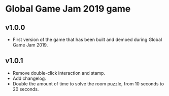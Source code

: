 # Global Game Jam 2019 game

## v1.0.0
- First version of the game that has been built and demoed during Global Game Jam 2019.

## v1.0.1
- Remove double-click interaction and stamp.
- Add changelog.
- Double the amount of time to solve the room puzzle, from 10 seconds to 20 seconds.
